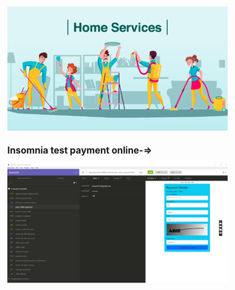 <img src="https://github.com/HoseinRezaeeM/Home-service-provider-system/blob/master/Home-Services-Image-30-march-2020.png">
<h2> Insomnia test payment online-=> </h2>
<img src="https://github.com/HoseinRezaeeM/Home-service-provider-system/blob/master/27.02.2024_19.06.49_REC.png">


